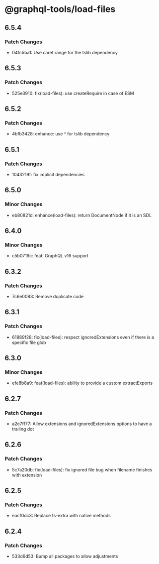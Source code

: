 # @graphql-tools/load-files

## 6.5.4

### Patch Changes

- 041c5ba1: Use caret range for the tslib dependency

## 6.5.3

### Patch Changes

- 525e3910: fix(load-files): use createRequire in case of ESM

## 6.5.2

### Patch Changes

- 4bfb3428: enhance: use ^ for tslib dependency

## 6.5.1

### Patch Changes

- 1043219f: fix implicit dependencies

## 6.5.0

### Minor Changes

- eb80821d: enhance(load-files): return DocumentNode if it is an SDL

## 6.4.0

### Minor Changes

- c5b0719c: feat: GraphQL v16 support

## 6.3.2

### Patch Changes

- 7c6e0083: Remove duplicate code

## 6.3.1

### Patch Changes

- 61889f28: fix(load-files): respect ignoredExtensions even if there is a specific file glob

## 6.3.0

### Minor Changes

- efe8b8a9: feat(load-files): ability to provide a custom extractExports

## 6.2.7

### Patch Changes

- a2e7ff77: Allow extensions and ignoredExtensions options to have a trailing dot

## 6.2.6

### Patch Changes

- 5c7a20db: fix(load-files): fix ignored file bug when filename finishes with extension

## 6.2.5

### Patch Changes

- eacf0dc3: Replace fs-extra with native methods

## 6.2.4

### Patch Changes

- 533d6d53: Bump all packages to allow adjustments
